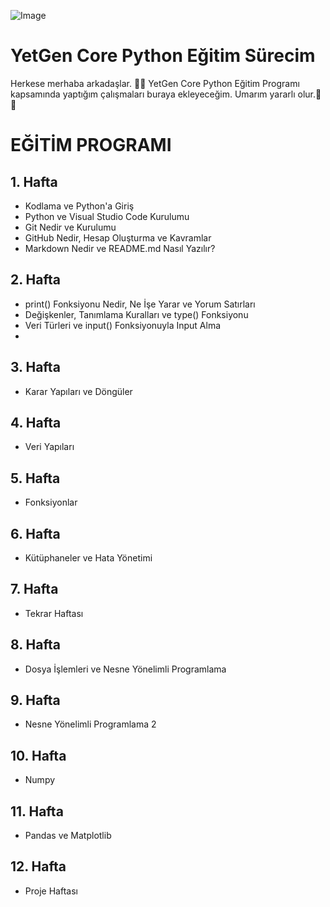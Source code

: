 ![Image](https://yetkingencler.com/wp-content/uploads/2021/07/YetGenLogo.png)
# YetGen Core Python Eğitim Sürecim #

Herkese merhaba arkadaşlar. 🤩👋 YetGen Core Python Eğitim Programı kapsamında yaptığım çalışmaları buraya ekleyeceğim. Umarım yararlı olur.🧐🥳

# **EĞİTİM PROGRAMI** #

## 1. Hafta ##
- Kodlama ve Python'a Giriş
- Python ve Visual Studio Code Kurulumu
- Git Nedir ve Kurulumu
- GitHub Nedir, Hesap Oluşturma ve Kavramlar
- Markdown Nedir ve README.md Nasıl Yazılır?

## 2. Hafta ##
- print() Fonksiyonu Nedir, Ne İşe Yarar ve Yorum Satırları
- Değişkenler, Tanımlama Kuralları ve type() Fonksiyonu
- Veri Türleri ve input() Fonksiyonuyla Input Alma
- 

## 3. Hafta ##
- Karar Yapıları ve Döngüler

## 4. Hafta ##
- Veri Yapıları

## 5. Hafta ##
- Fonksiyonlar

## 6. Hafta ##
- Kütüphaneler ve Hata Yönetimi

## 7. Hafta ##
- Tekrar Haftası

## 8. Hafta ##
- Dosya İşlemleri ve Nesne Yönelimli Programlama

## 9. Hafta ##
- Nesne Yönelimli Programlama 2

## 10. Hafta ##
- Numpy

## 11. Hafta ##
- Pandas ve Matplotlib

## 12. Hafta ##
- Proje Haftası
